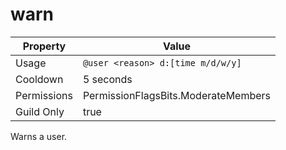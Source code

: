 # warn

| Property | Value |
|----------|-------|
| Usage | `@user <reason> d:[time m/d/w/y]` |
| Cooldown | 5 seconds |
| Permissions | PermissionFlagsBits.ModerateMembers |
| Guild Only | true |

Warns a user.